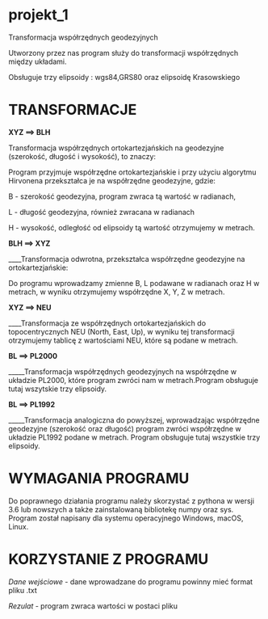 # projekt_1
Transformacja współrzędnych geodezyjnych

Utworzony przez nas program służy do transformacji współrzędnych
między układami. 

Obsługuje trzy elipsoidy : wgs84,GRS80 oraz elipsoidę Krasowskiego

# __TRANSFORMACJE__


__XYZ ==> BLH__

Transformacja współrzędnych ortokartezjańskich na geodezyjne (szerokość, długość i wysokość), to znaczy:

Program przyjmuje współrzędne ortokartezjańskie i przy użyciu algorytmu Hirvonena przekształca je na współrzędne geodezyjne, gdzie:

B - szerokość geodezyjna, program zwraca tą wartość w radianach,

L - długość geodezyjna, również zwracana w radianach 

H - wysokość, odległość od elipsoidy tą wartość otrzymujemy w metrach.


__BLH ==> XYZ__

____Transformacja odwrotna, przekształca współrzędne geodezyjne na ortokartezjańskie:

Do programu wprowadzamy zmienne B, L podawane w radianach oraz H w metrach, w wyniku otrzymujemy współrzędne X, Y, Z w metrach.


__XYZ ==> NEU__

____Transformacja ze współrzędnych ortokartezjańskich do topocentrycznych NEU (North, East, Up), w wyniku tej transformacji otrzymujemy tablicę z wartościami NEU, które są podane w metrach. 


__BL ==> PL2000__

_____Transformacja współrzędnych geodezyjnych na współrzędne w układzie PL2000, które program zwróci nam w metrach.Program obsługuje tutaj wszytskie trzy elipsoidy.



__BL ==> PL1992__

_____Transformacja analogiczna do powyższej, wprowadzając współrzędne geodezyjne (szerokość oraz długość) program zwróci współrzędne w układzie PL1992 podane w metrach. Program obsługuje tutaj wszystkie trzy elipsoidy.


 
# WYMAGANIA PROGRAMU

Do poprawnego działania programu należy skorzystać z pythona w wersji 3.6 lub nowszych a także zainstalowaną bibliotekę numpy oraz sys. Program został napisany dla systemu operacyjnego Windows, macOS, Linux.

# KORZYSTANIE Z PROGRAMU

_Dane wejściowe_ - dane wprowadzane do programu powinny mieć format pliku .txt 


_Rezulat_ - program zwraca wartości w postaci pliku
